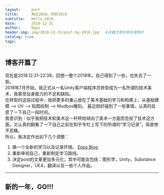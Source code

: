 ```yaml
---
layout:     post                    
title:      再见2018，你好2019
subtitle:   Hello,2019.
date:       2018-12-31
author:     Epps
header-img: img/2018-12-31/post-bg-2018.jpg   #这篇文章标题背景图片
catalog: true                      
tags:                               
---
```


## 博客开篇了
现在是2018.12.31-22:38，回想一整个2018年。自己得到了一些，也失去了一些。  
2018年7月开始，我正式从一名Unity客户端程序员转型成为一名所谓的技术美术，我甚至自身能力的不足和缺陷。  
在转型的这段过程中，我把更多的重心放在了美术基础的学习和构建上，从基础建模 —> UV —> 贴图绘制 —> Mudbox雕刻。
最近刚好碰到了一些事情，认真的反思了一下自己一段时间。  
我意识到：似乎我把技术和美术这一杆秤给倾向了美术一方面而忽视了技术这方面。又认真的翻看了一下自己之前在知乎专栏上写下的所谓的“学习记录”，简直惨不忍睹。  
所以，我决定作出如下几个调整：
1. 换一个全新的学习以及记录环境。 [Epps Blog](https://xxwlzfb.github.io/)
2. 重新审视自己，重新制定学习路线。
3. 决定post的文章更加多元化，其中可能会包括：图形学，Unity，Substance Designer，UE4，翻译以及一些个人作品。  
---

## 新的一年，GO!!!

